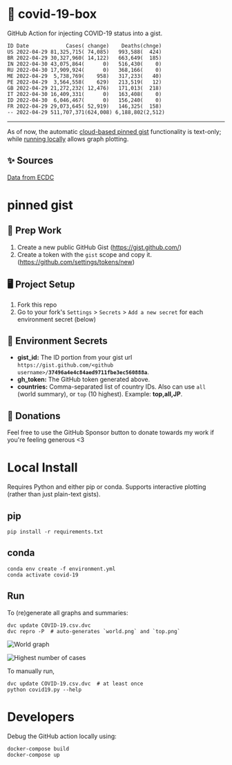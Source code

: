 # 🏥 covid-19-box

GitHub Action for injecting COVID-19 status into a gist.

```
ID Date            Cases( change)    Deaths(chnge)
US 2022-04-29 81,325,715( 74,085)   993,588(  424)
BR 2022-04-29 30,327,960( 14,122)   663,649(  185)
IN 2022-04-30 43,075,864(      0)   516,430(    0)
RU 2022-04-30 17,909,924(      0)   368,166(    0)
ME 2022-04-29  5,738,769(    958)   317,233(   40)
PE 2022-04-29  3,564,558(    629)   213,519(   12)
GB 2022-04-29 21,272,232( 12,476)   171,013(  218)
IT 2022-04-30 16,409,331(      0)   163,408(    0)
ID 2022-04-30  6,046,467(      0)   156,240(    0)
FR 2022-04-29 29,073,645( 52,919)   146,325(  158)
-- 2022-04-29 511,707,371(624,008) 6,188,802(2,512)
```

---

As of now, the automatic [cloud-based pinned gist](#pinned-gist) functionality is text-only;
while [running locally](#local-install) allows graph plotting.

## ✨ Sources

[Data from ECDC](https://www.ecdc.europa.eu/en/publications-data/download-todays-data-geographic-distribution-covid-19-cases-worldwide)

# pinned gist

## 🎒 Prep Work
1. Create a new public GitHub Gist (https://gist.github.com/)
1. Create a token with the `gist` scope and copy it. (https://github.com/settings/tokens/new)

## 🖥 Project Setup
1. Fork this repo
1. Go to your fork's `Settings` > `Secrets` > `Add a new secret` for each environment secret (below)

## 🤫 Environment Secrets
- **gist_id:** The ID portion from your gist url `https://gist.github.com/<github username>/`**`37496a4e4c84aed9711fbe3ec560888a`**.
- **gh_token:** The GitHub token generated above.
- **countries:** Comma-separated list of country IDs. Also can use `all` (world summary), or `top` (10 highest). Example: **top,all,JP**.

## 💸 Donations

Feel free to use the GitHub Sponsor button to donate towards my work if you're feeling generous <3

# Local Install

Requires Python and either pip or conda. Supports interactive plotting (rather than just plain-text gists).

## pip

```
pip install -r requirements.txt
```

## conda

```
conda env create -f environment.yml
conda activate covid-19
```

## Run

To (re)generate all graphs and summaries:

```
dvc update COVID-19.csv.dvc
dvc repro -P  # auto-generates `world.png` and `top.png`
```

![World graph](world.png)

![Highest number of cases](top.png)

To manually run,

```
dvc update COVID-19.csv.dvc  # at least once
python covid19.py --help
```

# Developers

Debug the GitHub action locally using:

```
docker-compose build
docker-compose up
```
